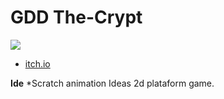 # GDD The-Crypt

![](https://github.com/odiegosilva1/The-Crypt-2D/blob/main/game/asstes/title01.gif?raw=true)

* [itch.io](https://odiegosilva.itch.io/thecrypt)

**Ide**
*Scratch animation Ideas 2d plataform game.

